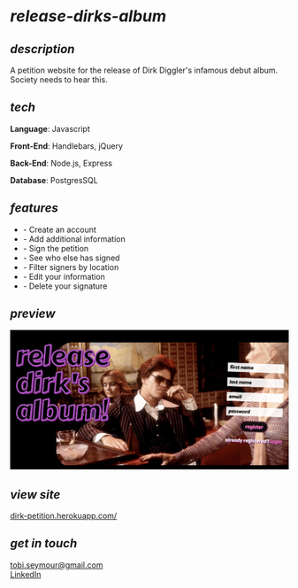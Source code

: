 <h1><i>release-dirks-album</i></h1>

<h2><i>description</i></h2>
<p>A petition website for the release of Dirk Diggler's infamous debut album. Society needs to hear this.</p>

<h2><i>tech</i></h2>
<p><strong>Language</strong>: Javascript</p>
<p><strong>Front-End</strong>: Handlebars, jQuery</p>
<p><strong>Back-End</strong>: Node.js, Express</p>
<p><strong>Database</strong>: PostgresSQL</p>

<h2><i>features</i></h2>
<ul>
    <li>- Create an account</li>
    <li>- Add additional information</li>
    <li>- Sign the petition</li>
    <li>- See who else has signed</li>
    <li>- Filter signers by location</li>
    <li>- Edit your information</li>
    <li>- Delete your signature</li>
</ul>

<h2><i>preview</i></h2>
<img src="dirk-preview.png" alt="dirk-preview">

<h2><i>view site</i></h2>
<div><a href="https://dirk-petition.herokuapp.com/">dirk-petition.herokuapp.com/</a></div>

<h2><i>get in touch</i></h2>
<div><a href="mailto:tobi.seymour@gmail.com">tobi.seymour@gmail.com</a></div>
<div><a href="https://www.linkedin.com/in/tobiseymour/">LinkedIn</a></div>
